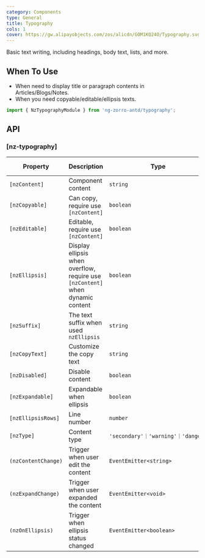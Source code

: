```yaml
---
category: Components
type: General
title: Typography
cols: 1
cover: https://gw.alipayobjects.com/zos/alicdn/GOM1KQ24O/Typography.svg
---
```


Basic text writing, including headings, body text, lists, and more.

## When To Use

- When need to display title or paragraph contents in Articles/Blogs/Notes.
- When you need copyable/editable/ellipsis texts.

```ts
import { NzTypographyModule } from 'ng-zorro-antd/typography';
```

## API

### [nz-typography]

| Property | Description | Type | Default | Global Config |
| -------- | ----------- | ---- | ------- | ------------- |
| `[nzContent]` | Component content | `string` | - ||
| `[nzCopyable]` | Can copy, require use `[nzContent]` | `boolean` | `false` ||
| `[nzEditable]` | Editable, require use `[nzContent]` | `boolean` | `false` ||
| `[nzEllipsis]` | Display ellipsis when overflow, require use `[nzContent]` when dynamic content | `boolean` | `false` ||
| `[nzSuffix]` | The text suffix when used `nzEllipsis` | `string` | - ||
| `[nzCopyText]` | Customize the copy text | `string` | - ||
| `[nzDisabled]` | Disable content | `boolean` | `false` ||
| `[nzExpandable]` | Expandable when ellipsis | `boolean` | `false` ||
| `[nzEllipsisRows]` | Line number | `number` | `1` | ✅ |
| `[nzType]` | Content type | `'secondary'｜'warning'｜'danger'` | - ||
| `(nzContentChange)` | Trigger when user edit the content | `EventEmitter<string>` | - ||
| `(nzExpandChange)` | Trigger when user expanded the content | `EventEmitter<void>` | - ||
| `(nzOnEllipsis)` | Trigger when ellipsis status changed | `EventEmitter<boolean>` | - ||
